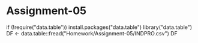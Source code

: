 # Assignment-05

if (!require("data.table")) install.packages("data.table")
library("data.table")
DF <- data.table::fread("Homework/Assignment-05/INDPRO.csv") 
DF